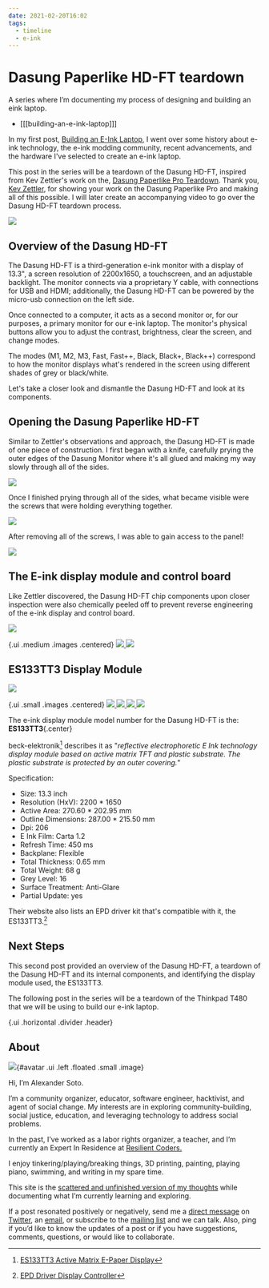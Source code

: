 ```yaml
---
date: 2021-02-20T16:02
tags:
  - timeline
  - e-ink
---
```


# Dasung Paperlike HD-FT teardown
A series where I’m documenting my process of designing and building an eink laptop.
- [[[building-an-e-ink-laptop]]]

In my first post, [Building an E-Ink Laptop](https://alexsoto.dev/building-an-e-ink-laptop.html), I went over some history about e-ink technology, the e-ink modding community, recent advancements, and the hardware I've selected to create an e-ink laptop.

This post in the series will be a teardown of the Dasung HD-FT, inspired from Kev Zettler's work on the, [Dasung Paperlike Pro Teardown](https://kevzettler.com/2018/02/11/dasung-paperlike-pro-teardown/). Thank you, [Kev Zettler](https://kevzettler.com/), for showing your work on the Dasung Paperlike Pro and making all of this possible. I will later create an accompanying video to go over the Dasung HD-FT teardown process.

<a href="static/building-an-e-ink-laptop/IMG_20210216_203519.jpg" target="_blank" class="ui centered large image">
  <img src="static/building-an-e-ink-laptop/IMG_20210216_203519.jpg">
</a>


## Overview of the Dasung HD-FT

The Dasung HD-FT is a third-generation e-ink monitor with a display of 13.3", a screen resolution of 2200x1650, a touchscreen, and an adjustable backlight. The monitor connects via a proprietary Y cable, with connections for USB and HDMI; additionally, the Dasung HD-FT can be powered by the micro-usb connection on the left side.

Once connected to a computer, it acts as a second monitor or, for our purposes, a primary monitor for our e-ink laptop. The monitor's physical buttons allow you to adjust the contrast, brightness, clear the screen, and change modes.

The modes (M1, M2, M3, Fast, Fast++, Black, Black+, Black++) correspond to how the monitor displays what's rendered in the screen using different shades of grey or black/white.

Let's take a closer look and dismantle the Dasung HD-FT and look at its components.

## Opening the Dasung Paperlike HD-FT
Similar to Zettler's observations and approach, the Dasung HD-FT is made of one piece of construction. I first began with a knife, carefully prying the outer edges of the Dasung Monitor where it's all glued and making my way slowly through all of the sides.

<a href="static/building-an-e-ink-laptop/IMG_20210216_194558.jpg" target="_blank" class="ui centered large image">
  <img src="static/building-an-e-ink-laptop/IMG_20210216_194558.jpg">
</a>

Once I finished prying through all of the sides, what became visible were the screws that were holding everything together.


<a href="static/building-an-e-ink-laptop/IMG_20210216_194714.jpg" target="_blank" class="ui centered large image">
  <img src="static/building-an-e-ink-laptop/IMG_20210216_194714.jpg">
</a>


After removing all of the screws, I was able to gain access to the panel!

<a href="static/building-an-e-ink-laptop/IMG_20210216_203519.jpg" target="_blank" class="ui centered large image">
  <img src="static/building-an-e-ink-laptop/IMG_20210216_203519.jpg">
</a>

## The E-ink display module and control board
Like Zettler discovered, the Dasung HD-FT chip components upon closer inspection were also chemically peeled off to prevent reverse engineering of the e-ink display and control board.

<a href="static/building-an-e-ink-laptop/IMG_20210216_201821.jpg" target="_blank" class="ui centered large image">
  <img src="static/building-an-e-ink-laptop/IMG_20210216_201821.jpg">
</a>

{.ui .medium .images .centered}
<a href="static/building-an-e-ink-laptop/IMG_20210216_201158.jpg" target="_blank" class="ui centered medium image">
  <img src="static/building-an-e-ink-laptop/IMG_20210216_201158.jpg">
</a>
<a href="static/building-an-e-ink-laptop/IMG_20210216_201211.jpg" target="_blank" class="ui centered medium image">
  <img src="static/building-an-e-ink-laptop/IMG_20210216_201211.jpg">
</a>


## ES133TT3 Display Module
<a href="static/building-an-e-ink-laptop/IMG_20210216_201921.jpg" target="_blank" class="ui centered large image">
  <img src="static/building-an-e-ink-laptop/IMG_20210216_201921.jpg">
</a>

{.ui .small .images .centered}
<a href="static/building-an-e-ink-laptop/IMG_20210216_202037.jpg" target="_blank" class="ui centered large image">
  <img src="static/building-an-e-ink-laptop/IMG_20210216_202037.jpg">
</a>
<a href="static/building-an-e-ink-laptop/IMG_20210216_202009.jpg" target="_blank" class="ui centered large image">
  <img src="static/building-an-e-ink-laptop/IMG_20210216_202009.jpg">
</a>
<a href="static/building-an-e-ink-laptop/IMG_20210216_202020.jpg" target="_blank" class="ui centered large image">
  <img src="static/building-an-e-ink-laptop/IMG_20210216_202020.jpg">
</a>
<a href="static/building-an-e-ink-laptop/IMG_20210216_202024.jpg" target="_blank" class="ui centered large image">
  <img src="static/building-an-e-ink-laptop/IMG_20210216_202024.jpg">
</a>

The e-ink display module model number for the Dasung HD-FT is the: **ES133TT3**{.center}

beck-elektronik[^beck-elektronik] describes it as "_reflective electrophoretic E Ink technology display module based on active matrix TFT and plastic substrate. The plastic substrate is protected by an outer covering._"

Specification:
- Size: 13.3 inch
- Resolution (HxV): 2200 * 1650
- Active Area: 270.60 * 202.95 mm
- Outline Dimensions: 287.00 * 215.50 mm
- Dpi: 206
- E Ink Film: Carta 1.2
- Refresh Time: 450 ms
- Backplane: Flexible
- Total Thickness: 0.65 mm
- Total Weight: 68 g
- Grey Level: 16
- Surface Treatment: Anti-Glare
- Partial Update: yes

Their website also lists an EPD driver kit that's compatible with it, the ES133TT3.[^driver]


## Next Steps
This second post provided an overview of the Dasung HD-FT, a teardown of the Dasung HD-FT and its internal components, and identifying the display module used, the ES133TT3.

The following post in the series will be a teardown of the Thinkpad T480 that we will be using to build our e-ink laptop.

{.ui .horizontal .divider .header}

## About
![](static/profile.jpeg){#avatar .ui .left .floated .small .image}

Hi, I’m Alexander Soto.

I’m a community organizer, educator, software engineer, hacktivist, and agent of social change. My interests are in exploring community-building, social justice, education, and leveraging technology to address social problems.

In the past, I’ve worked as a labor rights organizer, a teacher, and I’m currently an Expert In Residence at [Resilient Coders.](https://www.resilientcoders.org/)

I enjoy tinkering/playing/breaking things, 3D printing, painting, playing piano, swimming, and writing in my spare time.

This site is the [scattered and unfinished version of my thoughts](https://alexsoto.dev/impulse.html) while documenting what I’m currently learning and exploring.

If a post resonated positively or negatively, send me a [direct message](https://twitter.com/messages/compose?recipient_id=4648173315) on [Twitter](https://twitter.com/alexsotodev), an [email](mailto:contact@alexsoto.dev), or subscribe to the [mailing list](https://buttondown.email/alexsotodev) and we can talk. Also, ping if you’d like to know the updates of a post or if you have suggestions, comments, questions, or would like to collaborate.

<div class="ui section divider"></div>

<section id="socialMediaLinks"></section>

<div class="ui section divider"></div>

<div id="commento"></div>


[^beck-elektronik]: [ES133TT3 Active Matrix E-Paper Display](https://www.beck-elektronik.de/en/products/displays/e-paper-display-epd/active-matrix-epd/es133tt3/)
[^driver]: [EPD Driver Display Controller](https://www.beck-elektronik.de/en/products/displays/display-controller/epd-controller/epd-driver/#tab-8054)
